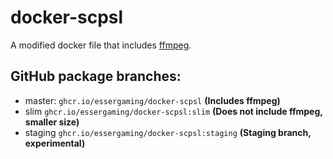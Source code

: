 # docker-scpsl

A modified docker file that includes [ffmpeg](https://ffmpeg.org/).

## GitHub package branches:
- master: `ghcr.io/essergaming/docker-scpsl` **(Includes ffmpeg)**
- slim `ghcr.io/essergaming/docker-scpsl:slim` **(Does not include ffmpeg, smaller size)**
- staging `ghcr.io/essergaming/docker-scpsl:staging` **(Staging branch, experimental)**
 
